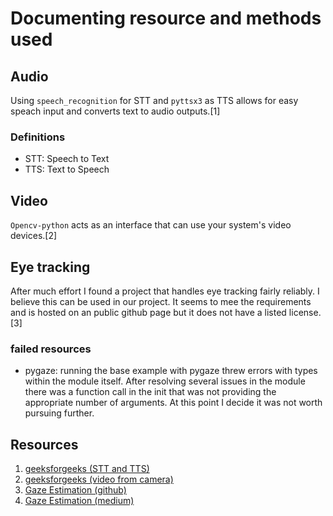 # Documenting resource and methods used

## Audio

Using `speech_recognition` for STT and `pyttsx3` as TTS allows for easy speach input
and converts text to audio outputs.[1]

### Definitions

- STT: Speech to Text
- TTS: Text to Speech

## Video

`Opencv-python` acts as an interface that can use your system's video devices.[2]


## Eye tracking

After much effort I found a project that handles eye tracking fairly reliably. I
believe this can be used in our project. It seems to mee the requirements and is
hosted on an public github page but it does not have a listed license.[3]

### failed resources

- pygaze: running the base example with pygaze threw errors with types within the
module itself. After resolving several issues in the module there was a function
call in the init that was not providing the appropriate number of arguments. At this
point I decide it was not worth pursuing further.

## Resources

1. [geeksforgeeks (STT and TTS)](https://www.geeksforgeeks.org/python-convert-speech-to-text-and-text-to-speech/)
2. [geeksforgeeks (video from camera)](https://www.geeksforgeeks.org/python-opencv-capture-video-from-camera/)
3. [Gaze Estimation (github)](https://github.com/amitt1236/Gaze_estimation)
4. [Gaze Estimation (medium)](https://medium.com/@amit.aflalo2/eye-gaze-estimation-using-a-webcam-in-100-lines-of-code-570d4683fe23)
